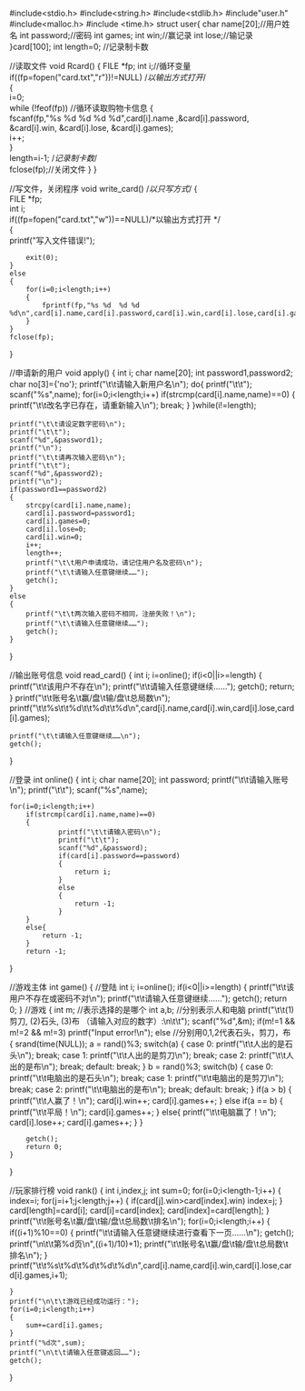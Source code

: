 #include<stdio.h>
#include<string.h>
#include<stdlib.h>
#include"user.h"
#include<malloc.h>
#include <time.h>
struct user{
	char name[20];//用户姓名
	int password;//密码
	int games;
	int win;//赢记录
	int lose;//输记录
}card[100];
int length=0;
//记录制卡数

//读取文件
void Rcard()
{ 
	FILE *fp;
	int i;//循环变量
	if((fp=fopen("card.txt","r"))!=NULL)    /*以输出方式打开*/  
		{   
			i=0;    
			while (!feof(fp))  //循环读取购物卡信息
			{  
				fscanf(fp,"%s %d %d %d %d",card[i].name ,&card[i].password, &card[i].win, &card[i].lose, &card[i].games);  
				i++;  
			}    
			length=i-1;   /*记录制卡数*/  
			fclose(fp);//关闭文件
	} 
}

//写文件，关闭程序
void write_card() 
	/*以只写方式*/ 
{  
	FILE *fp;  
	int i;   
	if((fp=fopen("card.txt","w"))==NULL)/*以输出方式打开 */  
	{   
		printf("写入文件错误!");   

		exit(0); 
	}
	else   
	{
		for(i=0;i<length;i++)
		{  
			fprintf(fp,"%s %d  %d %d %d\n",card[i].name,card[i].password,card[i].win,card[i].lose,card[i].games);  
		}
	}
	fclose(fp); 
}

//申请新的用户
void apply()
{
	int i;
	char name[20];
	int password1,password2;
	char no[3]={'no'};
	printf("\t\t请输入新用户名\n");
	do{
		printf("\t\t");
		scanf("%s",name);
		for(i=0;i<length;i++)
			if(strcmp(card[i].name,name)==0)
			{
				printf("\t\t改名字已存在，请重新输入\n");
				break;
			}
	}while(i!=length);

	printf("\t\t请设定数字密码\n");
	printf("\t\t");
	scanf("%d",&password1);
	printf("\n");
	printf("\t\t请再次输入密码\n");
	printf("\t\t");
	scanf("%d",&password2);
	printf("\n");
	if(password1==password2)
	{
		strcpy(card[i].name,name);
		card[i].password=password1;
		card[i].games=0;
		card[i].lose=0;
		card[i].win=0;
		i++;
		length++;
		printf("\t\t用户申请成功，请记住用户名及密码\n");
		printf("\t\t请输入任意键继续……");
		getch();
	}
	else
	{
		printf("\t\t两次输入密码不相同，注册失败！\n");
		printf("\t\t请输入任意键继续……");
		getch();
	}
	
}

//输出账号信息
void read_card()
{
	int i;
	i=online();
	if(i<0||i>=length)
	{
		printf("\t\t该用户不存在\n");
		printf("\t\t请输入任意键继续……");
		getch();
		return;
	}
	printf("\t\t账号名\t赢/盘\t输/盘\t总局数\n");
	printf("\t\t%s\t\t%d\t\t%d\t\t%d\n",card[i].name,card[i].win,card[i].lose,card[i].games);

	printf("\t\t请输入任意键继续……\n");
	getch();

}

//登录
int online()
{
	int i;
	char name[20];
	int password;
	printf("\t\t请输入账号\n");
	printf("\t\t");
	scanf("%s",name);

	for(i=0;i<length;i++)
		if(strcmp(card[i].name,name)==0)
		{
				printf("\t\t请输入密码\n");
				printf("\t\t");
				scanf("%d",&password);
				if(card[i].password==password)
				{
					return i;
				}
				else
				{
					return -1;
				}
		}
		else{
			return -1;
		}
		return -1;
}

//游戏主体
int game()
{
	//登陆
	int i;
	i=online();
	if(i<0||i>=length)
	{
		printf("\t\t该用户不存在或密码不对\n");
		printf("\t\t请输入任意键继续……");
		getch();
		return 0;
	}
	//游戏
	{
		int m;	//表示选择的是哪个
		int a,b;	//分别表示人和电脑
		printf("\t\t(1)剪刀, (2)石头, (3)布 （请输入对应的数字）:\n\t\t");
		scanf("%d",&m);
		if(m!=1 && m!=2 && m!=3)
			printf("Input error!\n");
		else	//分别用0,1,2代表石头，剪刀，布
		{
			srand(time(NULL));
			a = rand()%3;
			switch(a)
			{
				case 0:
					printf("\t\t人出的是石头\n");
					break;
				case 1:
					printf("\t\t人出的是剪刀\n");
					break;
				case 2:
					printf("\t\t人出的是布\n");
					break;
				default:
					break;
			}
			b = rand()%3;
			switch(b)
			{
				case 0:
					printf("\t\t电脑出的是石头\n");
					break;
				case 1:
					printf("\t\t电脑出的是剪刀\n");
					break;
				case 2:
					printf("\t\t电脑出的是布\n");
					break;
				default:
					break;
			}
		if(a > b)
		{
			printf("\t\t人赢了！\n");
			card[i].win++;
			card[i].games++;
		}
		else if(a == b)
		{
			printf("\t\t平局！\n");
			card[i].games++;
		}
		else{
			printf("\t\t电脑赢了！\n");
			card[i].lose++;
			card[i].games++;
			}
		}
		
		getch();
		return 0;
	}
}

//玩家排行榜
void rank()
{
	int i,index,j;
	int sum=0;
	for(i=0;i<length-1;i++)
	{
		index=i;
		for(j=i+1;j<length;j++)
		{
			if(card[j].win>card[index].win)
				index=j;
		}
		card[length]=card[i];
		card[i]=card[index];
		card[index]=card[length];
	}
	printf("\t\t账号名\t赢/盘\t输/盘\t总局数\t排名\n");
	for(i=0;i<length;i++)
	{
		if((i+1)%10==0)
		{
			printf("\t\t请输入任意键继续进行查看下一页……\n");
			getch();
			printf("\n\t\t第%d页\n",((i+1)/10)+1);
			printf("\t\t账号名\t赢/盘\t输/盘\t总局数\t排名\n");
		}
		printf("\t\t%s\t%d\t%d\t%d\t%d\n",card[i].name,card[i].win,card[i].lose,card[i].games,i+1);
		
	}
	printf("\n\t\t游戏已经成功运行：");
	for(i=0;i<length;i++)
	{
		sum+=card[i].games;
	}
	printf("%d次",sum);
	printf("\n\t\t请输入任意键返回……");
	getch();
}
